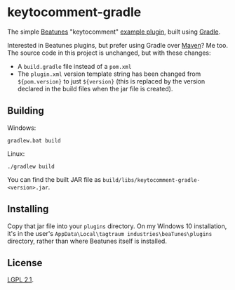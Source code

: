 # keytocomment-gradle

The simple [Beatunes](https://www.beatunes.com) "keytocomment" 
[example plugin](https://github.com/beatunes/plugin-samples), built using [Gradle](https://gradle.org).
 
Interested in Beatunes plugins, but prefer using Gradle over [Maven](https://maven.apache.org)? Me too. The source code 
in this project is unchanged, but with these changes:

* A `build.gradle` file instead of a `pom.xml`
* The `plugin.xml` version template string has been changed from `${pom.version}` to just `${version}` (this is 
replaced by the version declared in the build files when the jar file is created).

## Building

Windows:
```Batchfile
gradlew.bat build
```

Linux:
```Shell
./gradlew build
```

You can find the built JAR file as `build/libs/keytocomment-gradle-<version>.jar`.

## Installing

Copy that jar file into your `plugins` directory. On my Windows 10 installation, it's in the user's 
`AppData\Local\tagtraum industries\beaTunes\plugins` directory, rather than where Beatunes itself is installed.

## License

[LGPL 2.1](https://www.gnu.org/licenses/old-licenses/lgpl-2.1.en.html).